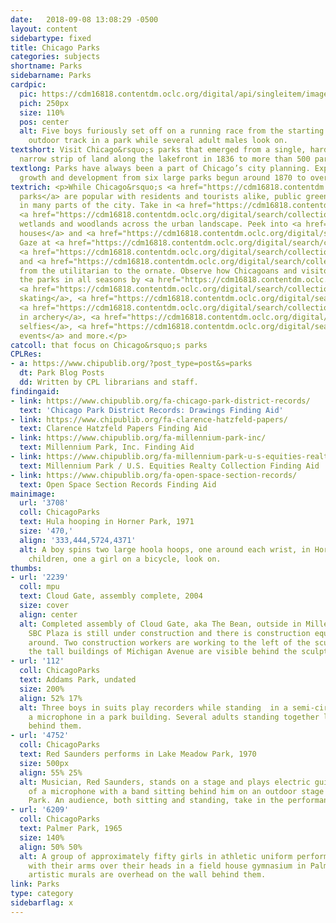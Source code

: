 ```yaml
---
date:   2018-09-08 13:08:29 -0500
layout: content
sidebartype: fixed
title: Chicago Parks
categories: subjects
shortname: Parks
sidebarname: Parks
cardpic:
  pic: https://cdm16818.contentdm.oclc.org/digital/api/singleitem/image/ChicagoParks/1626/default.jpg
  pich: 250px
  size: 110%
  pos: center
  alt: Five boys furiously set off on a running race from the starting line on an
    outdoor track in a park while several adult males look on.
textshort: Visit Chicago&rsquo;s parks that emerged from a single, hard-fought-for
  narrow strip of land along the lakefront in 1836 to more than 500 parks today.
textlong: Parks have always been a part of Chicago’s city planning. Explore their
  growth and development from six large parks begun around 1870 to over 500 today.
textrich: <p>While Chicago&rsquo;s <a href="https://cdm16818.contentdm.oclc.org/digital/search/collection/ChicagoParks!mpu/searchterm/Grant%20Park!Lincoln%20Park!zoo%20hamlin!Millennium%20Park/field/descri!descri!all!all/mode/exact!exact!none!all/conn/or!or!or!and/order/nosort/ad/asc">lakefront
  parks</a> are popular with residents and tourists alike, public green space abounds
  in many parts of the city. Take in <a href="https://cdm16818.contentdm.oclc.org/digital/search/collection/ChicagoParks!mpu/searchterm/lagoons/field/all/mode/all/conn/and/order/nosort/ad/asc/page/10">lagoons</a>,
  <a href="https://cdm16818.contentdm.oclc.org/digital/search/collection/ChicagoParks!mpu/searchterm/prairie/field/all/mode/all/conn/and/order/nosort/ad/asc/page/6">prairies</a>,
  wetlands and woodlands across the urban landscape. Peek into <a href="https://cdm16818.contentdm.oclc.org/digital/search/collection/ChicagoParks!mpu/searchterm/fieldhouses%20!field%20houses/field/all!all/mode/all!all/conn/or!and/order/nosort/ad/asc">field
  houses</a> and <a href="https://cdm16818.contentdm.oclc.org/digital/search/collection/ChicagoParks!mpu/searchterm/refectories%20refectory/field/all/mode/any/conn/and/order/nosort/ad/asc">refectories</a>.
  Gaze at <a href="https://cdm16818.contentdm.oclc.org/digital/search/collection/ChicagoParks!mpu/searchterm/bridges!park/field/all!all/mode/all!all/conn/and!and/order/nosort/ad/asc">bridges</a>,
  <a href="https://cdm16818.contentdm.oclc.org/digital/search/collection/ChicagoParks!mpu/searchterm/pergolas%20pergola/field/all/mode/any/conn/and/order/nosort/ad/asc/page/3">pergolas</a>
  and <a href="https://cdm16818.contentdm.oclc.org/digital/search/collection/ChicagoParks!mpu/searchterm/fountains/field/all/mode/any/conn/and/order/nosort/ad/asc">fountains</a>,
  from the utilitarian to the ornate. Observe how Chicagoans and visitors engage with
  the parks in all seasons by <a href="https://cdm16818.contentdm.oclc.org/digital/search/collection/ChicagoParks!mpu/searchterm/bicycle*%20park/field/all/mode/all/conn/and/order/nosort/ad/asc/page/6">biking</a>,
  <a href="https://cdm16818.contentdm.oclc.org/digital/search/collection/ChicagoParks!mpu/searchterm/ice%20skating/field/all/mode/all/conn/and/order/nosort/ad/asc">ice
  skating</a>, <a href="https://cdm16818.contentdm.oclc.org/digital/search/collection/ChicagoParks!mpu/searchterm/sledding!sleds/field/all!all/mode/all!all/conn/or!and/order/nosort/ad/asc">sledding</a>,
  <a href="https://cdm16818.contentdm.oclc.org/digital/search/collection/ChicagoParks!mpu/searchterm/archery/field/all/mode/all/conn/and/order/nosort/ad/asc/page/2">competing
  in archery</a>, <a href="https://cdm16818.contentdm.oclc.org/digital/collection/mpu/search/searchterm/frankel%20plates/field/all/mode/all/conn/and/order/nosort/ad/asc">taking
  selfies</a>, <a href="https://cdm16818.contentdm.oclc.org/digital/search/collection/mpu!cr!dtd!rvw!wha!woop!rwk!ahs!cfc!ChicagoParks/searchterm/celebrations%20park/field/all/mode/all/conn/or/order/nosort/ad/asc">celebrating
  events</a> and more.</p>
catcoll: that focus on Chicago&rsquo;s parks
CPLRes:
- a: https://www.chipublib.org/?post_type=post&s=parks
  dt: Park Blog Posts
  dd: Written by CPL librarians and staff.
findingaid:
- link: https://www.chipublib.org/fa-chicago-park-district-records/
  text: 'Chicago Park District Records: Drawings Finding Aid'
- link: https://www.chipublib.org/fa-clarence-hatzfeld-papers/
  text: Clarence Hatzfeld Papers Finding Aid
- link: https://www.chipublib.org/fa-millennium-park-inc/
  text: Millennium Park, Inc. Finding Aid
- link: https://www.chipublib.org/fa-millennium-park-u-s-equities-realty-collection/
  text: Millennium Park / U.S. Equities Realty Collection Finding Aid
- link: https://www.chipublib.org/fa-open-space-section-records/
  text: Open Space Section Records Finding Aid
mainimage:
  url: '3708'
  coll: ChicagoParks
  text: Hula hooping in Horner Park, 1971
  size: '470,'
  align: '333,444,5724,4371'
  alt: A boy spins two large hoola hoops, one around each wrist, in Horner Park. Several
    children, one a girl on a bicycle, look on.
thumbs:
- url: '2239'
  coll: mpu
  text: Cloud Gate, assembly complete, 2004
  size: cover
  align: center
  alt: Completed assembly of Cloud Gate, aka The Bean, outside in Millennium Park.
    SBC Plaza is still under construction and there is construction equipment scattered
    around. Two construction workers are working to the left of the sculpture and
    the tall buildings of Michigan Avenue are visible behind the sculpture.
- url: '112'
  coll: ChicagoParks
  text: Addams Park, undated
  size: 200%
  align: 52% 17%
  alt: Three boys in suits play recorders while standing  in a semi-circle around
    a microphone in a park building. Several adults standing together look on from
    behind them.
- url: '4752'
  coll: ChicagoParks
  text: Red Saunders performs in Lake Meadow Park, 1970
  size: 500px
  align: 55% 25%
  alt: Musician, Red Saunders, stands on a stage and plays electric guitar in front
    of a microphone with a band sitting behind him on an outdoor stage in Lake Meadow
    Park. An audience, both sitting and standing, take in the performance.
- url: '6209'
  coll: ChicagoParks
  text: Palmer Park, 1965
  size: 140%
  align: 50% 50%
  alt: A group of approximately fifty girls in athletic uniform perform standing calisthenics
    with their arms over their heads in a field house gymnasium in Palmer Park. Three
    artistic murals are overhead on the wall behind them.
link: Parks
type: category
sidebarflag: x
---
```

